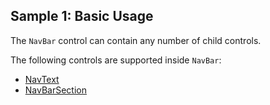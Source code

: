 ## Sample 1: Basic Usage

The `NavBar` control can contain any number of child controls.

The following controls are supported inside `NavBar`:

* [NavText](~/controls/bootstrap5/NavText)
* [NavBarSection](~/controls/bootstrap5/NavBarSection)
